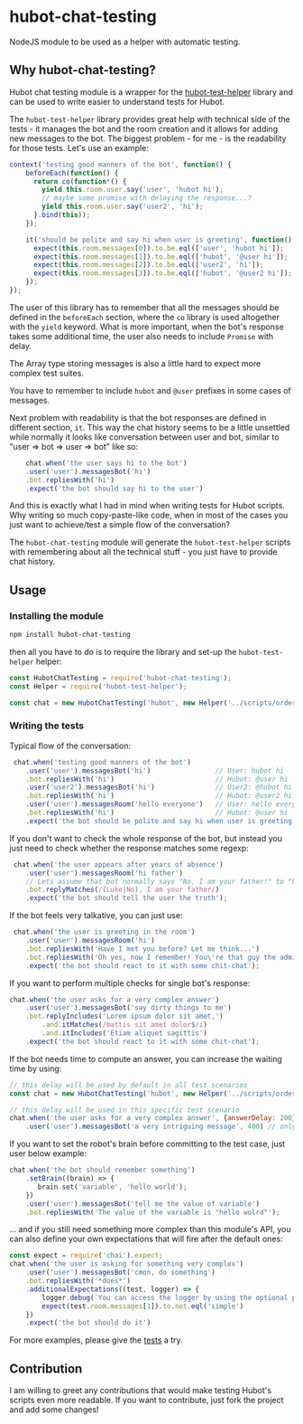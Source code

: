 # hubot-chat-testing
NodeJS module to be used as a helper with automatic testing.

## Why hubot-chat-testing?
Hubot chat testing module is a wrapper for the 
[hubot-test-helper](https://github.com/mtsmfm/hubot-test-helper) library
and can be used to write easier to understand tests for Hubot.

The `hubot-test-helper` library provides great help with technical side of the tests - 
it manages the bot and the room creation and it allows for adding new messages to the bot. 
The biggest problem - for me - is the readability for those tests. Let's use an example:

```javascript
context('testing good manners of the bot', function() {
    beforeEach(function() {
      return co(function*() {
        yield this.room.user.say('user', 'hubot hi');
        // maybe some promise with delaying the response...?
        yield this.room.user.say('user2', 'hi');
      }.bind(this));
    });

    it('should be polite and say hi when user is greeting', function() {
      expect(this.room.messages[0]).to.be.eql(['user', 'hubot hi']);
      expect(this.room.messages[1]).to.be.eql(['hubot', '@user hi']);
      expect(this.room.messages[2]).to.be.eql(['user2', 'hi']);
      expect(this.room.messages[3]).to.be.eql(['hubot', '@user2 hi']);
    });
});
```
The user of this library has to remember that all the messages should be defined in the 
`beforeEach` section, where the `co` library is used altogether with the `yield` keyword. 
What is more important, when the bot's response takes some additional time, 
the user also needs to include `Promise` with delay.

The Array type storing messages is also a little hard to expect more complex test suites.

You have to remember to include `hubot` and `@user` prefixes in some cases of messages.

Next problem with readability is that the bot responses are defined in different section, `it`.
This way the chat history seems to be a little unsettled while normally it looks like conversation
between user and bot, similar to "user => bot => user => bot" like so:

```javascript
    chat.when('the user says hi to the bot')
    .user('user').messagesBot('hi')
    .bot.repliesWith('hi')
    .expect('the bot should say hi to the user')
``` 

And this is exactly what I had in mind when writing tests for Hubot scripts. Why writing so much
copy-paste-like code, when in most of the cases you just want to achieve/test a simple flow of the
conversation? 

The `hubot-chat-testing` module will generate the `hubot-test-helper` scripts with remembering
about all the technical stuff - you just have to provide chat history.

## Usage

### Installing the module
```bash
npm install hubot-chat-testing
```
then all you have to do is to require the library and set-up the `hubot-test-helper` helper:
```javascript
const HubotChatTesting = require('hubot-chat-testing');
const Helper = require('hubot-test-helper');

const chat = new HubotChatTesting('hubot', new Helper('../scripts/orders.js'));
```

### Writing the tests
Typical flow of the conversation:
```javascript
 chat.when('testing good manners of the bot')
    .user('user').messagesBot('hi')                // User: hubot hi
    .bot.repliesWith('hi')                         // Hubot: @user hi
    .user('user2').messagesBot('hi')               // User2: @hubot hi
    .bot.repliesWith('hi')                         // Hubot: @user2 hi
    .user('user').messagesRoom('hello everyone')   // User: hello everyone
    .bot.repliesWith('hi')                         // Hubot: @user hi
    .expect('the bot should be polite and say hi when user is greeting');
```

If you don't want to check the whole response of the bot, but instead you just need to 
check whether the response matches some regexp:
```javascript
 chat.when('the user appears after years of absence')
    .user('user').messagesRoom('hi father')
    // Lets assume that bot normally says "No, I am your father!" to "hi father"
    .bot.replyMatches(/(Luke|No), I am your father/)
    .expect('the bot should tell the user the truth');
```

If the bot feels very talkative, you can just use:
```javascript
 chat.when('the user is greeting in the room')
    .user('user').messagesRoom('hi')
    .bot.repliesWith('Have I met you before? Let me think...')
    .bot.repliesWith('Oh yes, now I remember! You\'re that guy the admin told me to worry about!')
    .expect('the bot should react to it with some chit-chat');
```

If you want to perform multiple checks for single bot's response:
```javascript
chat.when('the user asks for a very complex answer')
    .user('user').messagesBot('say dirty things to me')
    .bot.replyIncludes('Lorem ipsum dolor sit amet,')
        .and.itMatches(/mattis sit amet dolor$/i)
        .and.itIncludes('Etiam aliquet sagittis')
    .expect('the bot should react to it with some chit-chat');
```

If the bot needs time to compute an answer, you can increase the waiting time by using:
```javascript
// this delay will be used by default in all test scenarios
const chat = new HubotChatTesting('hubot', new Helper('../scripts/orders.js'), {answerDelay: 50}); 

// this delay will be used in this specific test scenario
chat.when('the user asks for a very complex answer', {answerDelay: 200}) 
    .user('user').messagesBot('a very intriguing message', 400) // only this request will wait 400 ms for an answer
```

If you want to set the robot's brain before committing to the test case, just user below example:
```javascript
chat.when('the bot should remember something')
    .setBrain((brain) => {
       brain.set('variable', 'hello world'); 
    })
    .user('user').messagesBot('tell me the value of variable')
    .bot.repliesWith('The value of the variable is "hello wolrd"');
```

... and if you still need something more complex than this module's API, you can also define your own expectations that
will fire after the default ones:
```javascript
const expect = require('chai').expect;
chat.when('the user is asking for something very complex')
    .user('user').messagesBot('cmon, do something')
    .bot.repliesWith('*does*')
    .additionalExpectations((test, logger) => {
        logger.debug(`You can access the logger by using the optional parameter logger`);
        expect(test.room.messages[1]).to.not.eql('simple')
    })
    .expect('the bot should do it')
```
For more examples, please give the [tests](test) a try.

## Contribution
I am willing to greet any contributions that would make testing Hubot's scripts even more readable.
If you want to contribute, just fork the project and add some changes!